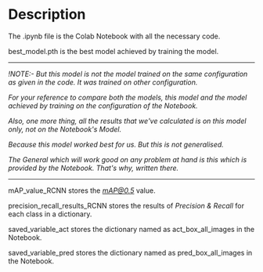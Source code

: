 # Description

The .ipynb file is the Colab Notebook with all the necessary code.

best_model.pth is the best model achieved by training the model.

------------------------------------
*!NOTE:- But this model is not the model trained on the same configuration as given in the code. It was trained on other configuration.*

*For your reference to compare both the models, this model and the model achieved by training on the configuration of the Notebook.*

*Also, one more thing, all the results that we've calculated is on this model only, not on the Notebook's Model.*

*Because this model worked best for us. But this is not generalised.*

*The General which will work good on any problem at hand is this which is provided by the Notebook. That's why, written there.*

------------------------------------

mAP_value_RCNN stores the *mAP@0.5* value.

precision_recall_results_RCNN stores the results of *Precision & Recall* for each class in a dictionary.

saved_variable_act stores the dictionary named as act_box_all_images in the Notebook.

saved_variable_pred stores the dictionary named as pred_box_all_images in the Notebook.
